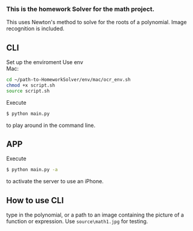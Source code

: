 ### This is the homework Solver for the math project.
This uses Newton's method to solve for the roots of a polynomial.
Image recognition is included.

## CLI

Set up the enviroment
Use env\
  Mac:
  ```sh
  cd ~/path-to-HomeworkSolver/env/mac/ocr_env.sh
  chmod +x script.sh
  source script.sh
  ```

Execute
```sh
$ python main.py
```
to play around in the command line.

## APP

Execute
```sh
$ python main.py -a
```
to activate the server to use an iPhone.

## How to use CLI

type in the polynomial, or a path to an image containing the picture of a function or expression.
Use `source\math1.jpg` for testing.
